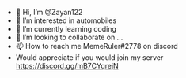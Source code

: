 - 👋 Hi, I’m @Zayan122
- 👀 I’m interested in automobiles
- 🌱 I’m currently learning coding
- 💞️ I’m looking to collaborate on ...
- 📫 How to reach me MemeRuler#2778 on discord
- Would appreciate if you would join my server https://discord.gg/mB7CYqrejN

<!---
Zayan122/Zayan122 is a ✨ special ✨ repository because its `README.md` (this file) appears on your GitHub profile.
You can click the Preview link to take a look at your changes.
--->

